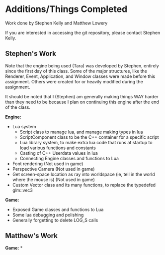 # Additions/Things Completed
Work done by Stephen Kelly and Matthew Lowery

If you are interested in accessing the git repository, please contact Stephen Kelly.

## Stephen's Work
Note that the engine being used (Tara) was developed by Stephen, entirely since the first day of this class. Some of the major structures, like the Renderer, Event, Application, and Window classes were made before this assignment. Others were created for or heavily modified during the assignment.

It should be noted that I (Stephen) am generally making things WAY harder than they need to be because I plan on continuing this engine after the end of the class.

**Engine:**
* Lua system
	* Script class to manage lua, and manage making types in lua
	* ScriptComponent class to be the C++ container for a specific script
	* Lua library system, to make extra lua code that runs at startup to load various functions and constants
	* Casting of C++ Userdata values in lua
	* Connecting Engine classes and functions to Lua
* Font rendering (Not used in game)
* Perspective Camera (Not used in game)
* Get screen-space location as ray into worldspace (ie, tell in the world where the mouse is) (Not used in game)
* Custom Vector class and its many functions, to replace the typedefed glm::vec3

**Game:**
* Exposed Game classes and functions to Lua
* Some lua debugging and polishing
* Generally forgetting to delete LOG_S calls


## Matthew's Work

**Game:**
* 